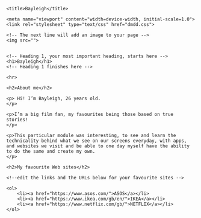<html>

<head>

    <title>Bayleigh</title>

    <meta name="viewport" content="width=device-width, initial-scale=1.0">
    <link rel="stylesheet" type="text/css" href="dmdd.css">

</head>

<body>

    <!-- The next line will add an image to your page -->
    <img src="">


    <!-- Heading 1, your most important heading, starts here -->
    <h1>Bayleigh</h1>
    <!-- Heading 1 finishes here -->

    <hr>

    <h2>About me</h2>

    <p> Hi! I’m Bayleigh, 26 years old.
    </p>

    <p>I’m a big film fan, my favourites being those based on true stories!
    </p>

    <p>This particular module was interesting, to see and learn the technicality behind what we see on our screens everyday, with apps, and websites we visit and be able to one day myself have the ability to do the same and create my own.
    </p>

    <h2>My favourite Web sites</h2>

    <!--edit the links and the URLs below for your favourite sites -->

    <ol>
        <li><a href="https://www.asos.com/">ASOS</a></li>
        <li><a href="https://www.ikea.com/gb/en/">IKEA</a></li>
        <li><a href="https://www.netflix.com/gb/">NETFLIX</a></li>
    </ol>

</body>
